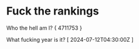 # Fuck the rankings

Who the hell am I?
{ 4711753 }

What fucking year is it?
[ 2024-07-12T04:30:00Z ]
